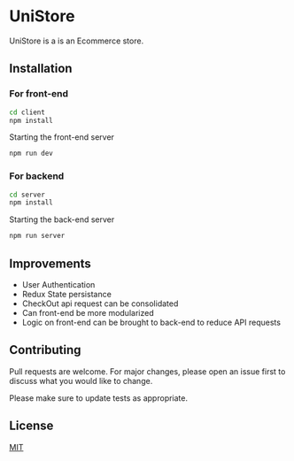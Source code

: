 # UniStore

UniStore is a is an Ecommerce store.

## Installation

### For front-end

```bash
cd client
npm install
```

Starting the front-end server

```bash
npm run dev
```

### For backend

```bash
cd server
npm install
```

Starting the back-end server

```bash
npm run server
```

## Improvements

- User Authentication
- Redux State persistance
- CheckOut api request can be consolidated
- Can front-end be more modularized
- Logic on front-end can be brought to back-end to reduce API requests

## Contributing

Pull requests are welcome. For major changes, please open an issue first to discuss what you would like to change.

Please make sure to update tests as appropriate.

## License

[MIT](https://choosealicense.com/licenses/mit/)

